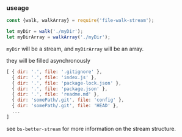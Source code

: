 ### useage

```js
const {walk, walkArray} = require('file-walk-stream');

let myDir = walk('./myDir');
let myDirArray = walkArray('./myDir');
```

`myDir` will be a stream, and `myDirArray` will be an array.

they will be filled asynchronously

```js
[ { dir: '.', file: '.gitignore' },
  { dir: '.', file: 'index.js' },
  { dir: '.', file: 'package-lock.json' },
  { dir: '.', file: 'package.json' },
  { dir: '.', file: 'readme.md' },
  { dir: 'somePath/.git', file: 'config' },
  { dir: 'somePath/.git', file: 'HEAD' },
  ...
]
```

see `bs-better-stream` for more information on the stream structure.
